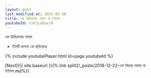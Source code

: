 ```yaml
---
layout: post
last_modified_at: 2021-03-30
title: ওম ত্রিবিক্রমায় নামায গা টাইমস
youtubeId: CvFjLoEoxr8
---
```

 
 
 ওম ত্রিবিক্রমায় নামায  
 
 -  তিনটি জগতে কে ছড়িয়েছে 
 
  
 
  
 
 
 
 
 
 


{% include youtubePlayer.html id=page.youtubeId %}
 
[Next]({{ site.baseurl }}{% link  split2/_posts/2018-12-22-ওম বিদ্যায় নামায গা টাইমস.md%})
 
